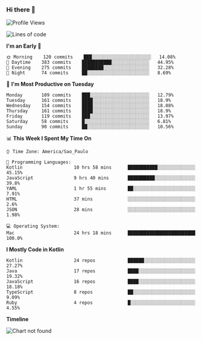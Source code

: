 ### Hi there 👋

<!--
**fernandonogueira/fernandonogueira** is a ✨ _special_ ✨ repository because its `README.md` (this file) appears on your GitHub profile.

Here are some ideas to get you started:

- 🔭 I’m currently working on ...
- 🌱 I’m currently learning ...
- 👯 I’m looking to collaborate on ...
- 🤔 I’m looking for help with ...
- 💬 Ask me about ...
- 📫 How to reach me: ...
- 😄 Pronouns: ...
- ⚡ Fun fact: ...
-->

<!--START_SECTION:waka-->
![Profile Views](http://img.shields.io/badge/Profile%20Views-178-blue)

![Lines of code](https://img.shields.io/badge/From%20Hello%20World%20I%27ve%20Written-4.8%20million%20lines%20of%20code-blue)

**I'm an Early 🐤** 

```text
🌞 Morning    120 commits    ███░░░░░░░░░░░░░░░░░░░░░░   14.08% 
🌆 Daytime    383 commits    ███████████░░░░░░░░░░░░░░   44.95% 
🌃 Evening    275 commits    ████████░░░░░░░░░░░░░░░░░   32.28% 
🌙 Night      74 commits     ██░░░░░░░░░░░░░░░░░░░░░░░   8.69%

```
📅 **I'm Most Productive on Tuesday** 

```text
Monday       109 commits    ███░░░░░░░░░░░░░░░░░░░░░░   12.79% 
Tuesday      161 commits    ████░░░░░░░░░░░░░░░░░░░░░   18.9% 
Wednesday    154 commits    ████░░░░░░░░░░░░░░░░░░░░░   18.08% 
Thursday     161 commits    ████░░░░░░░░░░░░░░░░░░░░░   18.9% 
Friday       119 commits    ███░░░░░░░░░░░░░░░░░░░░░░   13.97% 
Saturday     58 commits     █░░░░░░░░░░░░░░░░░░░░░░░░   6.81% 
Sunday       90 commits     ██░░░░░░░░░░░░░░░░░░░░░░░   10.56%

```


📊 **This Week I Spent My Time On** 

```text
⌚︎ Time Zone: America/Sao_Paulo

💬 Programming Languages: 
Kotlin                   10 hrs 58 mins      ███████████░░░░░░░░░░░░░░   45.15% 
JavaScript               9 hrs 40 mins       ██████████░░░░░░░░░░░░░░░   39.8% 
YAML                     1 hr 55 mins        ██░░░░░░░░░░░░░░░░░░░░░░░   7.91% 
HTML                     37 mins             ░░░░░░░░░░░░░░░░░░░░░░░░░   2.6% 
JSON                     28 mins             ░░░░░░░░░░░░░░░░░░░░░░░░░   1.98%

💻 Operating System: 
Mac                      24 hrs 18 mins      █████████████████████████   100.0%

```

**I Mostly Code in Kotlin** 

```text
Kotlin                   24 repos            ██████░░░░░░░░░░░░░░░░░░░   27.27% 
Java                     17 repos            ████░░░░░░░░░░░░░░░░░░░░░   19.32% 
JavaScript               16 repos            ████░░░░░░░░░░░░░░░░░░░░░   18.18% 
TypeScript               8 repos             ██░░░░░░░░░░░░░░░░░░░░░░░   9.09% 
Ruby                     4 repos             █░░░░░░░░░░░░░░░░░░░░░░░░   4.55%

```


**Timeline**

![Chart not found](https://github.com/fernandonogueira/fernandonogueira/blob/master/charts/bar_graph.png) 


<!--END_SECTION:waka-->
